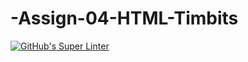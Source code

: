 # -Assign-04-HTML-Timbits
[![GitHub's Super Linter](https://github.com/ICS20-Programming-SavyonM/-Assign-04-HTML-Timbits/workflows/GitHub's%20Super%20Linter/badge.svg)](https://github.com/ICS20-Programming-SavyonM/-Assign-04-HTML-Timbits/actions)